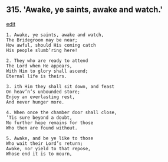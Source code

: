 
## 315.  'Awake, ye saints, awake and watch.'
[edit](https://docs.google.com/document/d/11r60mY0-xTPagCa1a1qrhFzHkIkCOsCU/edit?mode=html)



    1. Awake, ye saints, awake and watch,
    The Bridegroom may be near;
    How awful, should His coming catch 
    His people slumb’ring here!

    2. They who are ready to attend
    The Lord when He appears,
    With Him to glory shall ascend;
    Eternal life is theirs.

    3. ith Him they shall sit down, and feast 
    On heav’n’s unbounded store;
    Enjoy an everlasting rest,
    And never hunger more.

    4. When once the chamber door shall close,
    ’Tis sure beyond a doubt,
    No further hope remains for those 
    Who then are found without.

    5. Awake, and be ye like to those
    Who wait their Lord’s return;
    Awake, nor yield to that repose,
    Whose end it is to mourn,
